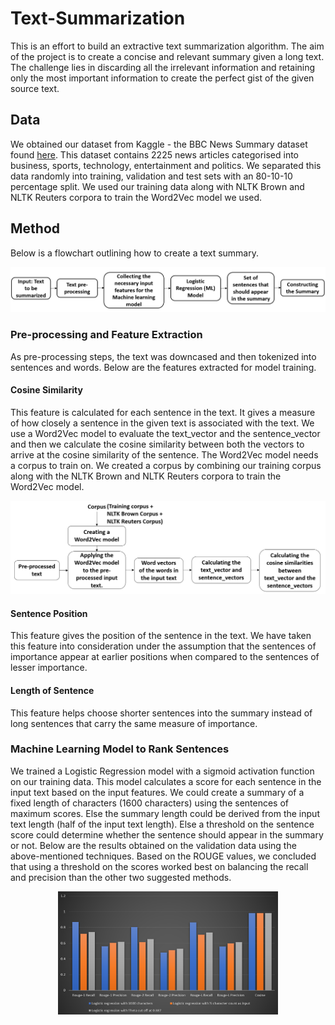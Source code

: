 # Text-Summarization

This is an effort to build an extractive text summarization algorithm. The aim of the project is to create a concise and relevant summary given a long text. The challenge lies in discarding all the irrelevant information and retaining only the most important information to create the perfect gist of the given source text. 

## Data
We obtained our dataset from Kaggle - the BBC News Summary dataset found [here](https://www.kaggle.com/pariza/bbc-news-summary). This dataset contains 2225 news articles categorised into business, sports, technology, entertainment and politics. We separated this data randomly into training, validation and test sets with an 80-10-10 percentage split. We used our training data along with NLTK Brown and NLTK Reuters corpora to train the Word2Vec model we used.

## Method
Below is a flowchart outlining how to create a text summary.

![Method Flowchart](https://github.com/aishwaryamuthuvel/Text-Summarization/blob/main/Method_flowchart.png?raw=true)

### Pre-processing and Feature Extraction 
As pre-processing steps, the text was downcased and then tokenized into sentences and words. Below are the features extracted for model training.

#### Cosine Similarity
This feature is calculated for each sentence in the text. It gives a measure of how closely a sentence in the given text is associated with the text. We use a Word2Vec model to evaluate the text_vector and the sentence_vector and then we calculate the cosine similarity between both the vectors to arrive at the cosine similarity of the sentence. The Word2Vec model needs a corpus to train on. We created a corpus by combining our training corpus along with the NLTK Brown and NLTK Reuters corpora to train the Word2Vec model.

![Cosine Similarity Flowchart](https://github.com/aishwaryamuthuvel/Text-Summarization/blob/main/Cosine_similarity.png?raw=true)

#### Sentence Position
This feature gives the position of the sentence in the text. We have taken this feature into consideration under the assumption that the sentences of importance appear at earlier positions when compared to the sentences of lesser importance.

#### Length of Sentence
This feature helps choose shorter sentences into the summary instead of long sentences that carry the same measure of importance.

### Machine Learning Model to Rank Sentences
We trained a Logistic Regression model with a sigmoid activation function on our training data. This model calculates a score for each sentence in the input text based on the input features. We could create a summary of a fixed length of characters (1600 characters) using the sentences of maximum 
scores. Else the summary length could be derived from the input text length (half of the input text length). Else a threshold on the sentence score could determine whether the sentence should appear in the summary or not. Below are the results obtained on the validation data using the above-mentioned techniques. Based on the ROUGE values, we concluded that using a threshold on the scores worked best on balancing the recall and precision than the other two suggested methods.

<p align="center">
<img src="https://github.com/aishwaryamuthuvel/Text-Summarization/blob/main/Camparison_summaryCreation.png" width=70% height=70% />

</p>


